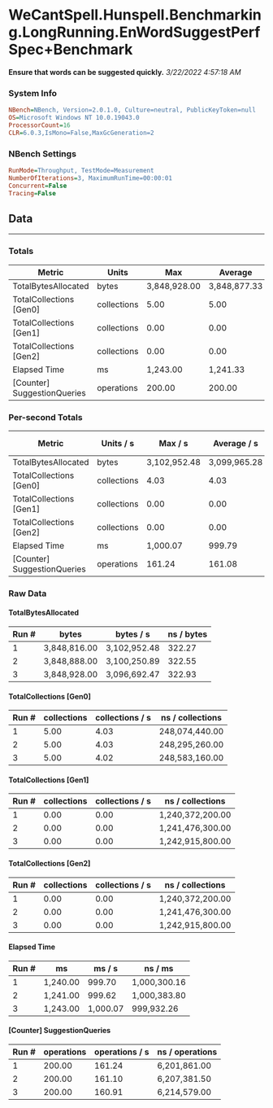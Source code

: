 ﻿# WeCantSpell.Hunspell.Benchmarking.LongRunning.EnWordSuggestPerfSpec+Benchmark
__Ensure that words can be suggested quickly.__
_3/22/2022 4:57:18 AM_
### System Info
```ini
NBench=NBench, Version=2.0.1.0, Culture=neutral, PublicKeyToken=null
OS=Microsoft Windows NT 10.0.19043.0
ProcessorCount=16
CLR=6.0.3,IsMono=False,MaxGcGeneration=2
```

### NBench Settings
```ini
RunMode=Throughput, TestMode=Measurement
NumberOfIterations=3, MaximumRunTime=00:00:01
Concurrent=False
Tracing=False
```

## Data
-------------------

### Totals
|          Metric |           Units |             Max |         Average |             Min |          StdDev |
|---------------- |---------------- |---------------- |---------------- |---------------- |---------------- |
|TotalBytesAllocated |           bytes |    3,848,928.00 |    3,848,877.33 |    3,848,816.00 |           56.76 |
|TotalCollections [Gen0] |     collections |            5.00 |            5.00 |            5.00 |            0.00 |
|TotalCollections [Gen1] |     collections |            0.00 |            0.00 |            0.00 |            0.00 |
|TotalCollections [Gen2] |     collections |            0.00 |            0.00 |            0.00 |            0.00 |
|    Elapsed Time |              ms |        1,243.00 |        1,241.33 |        1,240.00 |            1.53 |
|[Counter] SuggestionQueries |      operations |          200.00 |          200.00 |          200.00 |            0.00 |

### Per-second Totals
|          Metric |       Units / s |         Max / s |     Average / s |         Min / s |      StdDev / s |
|---------------- |---------------- |---------------- |---------------- |---------------- |---------------- |
|TotalBytesAllocated |           bytes |    3,102,952.48 |    3,099,965.28 |    3,096,692.47 |        3,139.76 |
|TotalCollections [Gen0] |     collections |            4.03 |            4.03 |            4.02 |            0.00 |
|TotalCollections [Gen1] |     collections |            0.00 |            0.00 |            0.00 |            0.00 |
|TotalCollections [Gen2] |     collections |            0.00 |            0.00 |            0.00 |            0.00 |
|    Elapsed Time |              ms |        1,000.07 |          999.79 |          999.62 |            0.24 |
|[Counter] SuggestionQueries |      operations |          161.24 |          161.08 |          160.91 |            0.17 |

### Raw Data
#### TotalBytesAllocated
|           Run # |           bytes |       bytes / s |      ns / bytes |
|---------------- |---------------- |---------------- |---------------- |
|               1 |    3,848,816.00 |    3,102,952.48 |          322.27 |
|               2 |    3,848,888.00 |    3,100,250.89 |          322.55 |
|               3 |    3,848,928.00 |    3,096,692.47 |          322.93 |

#### TotalCollections [Gen0]
|           Run # |     collections | collections / s |ns / collections |
|---------------- |---------------- |---------------- |---------------- |
|               1 |            5.00 |            4.03 |  248,074,440.00 |
|               2 |            5.00 |            4.03 |  248,295,260.00 |
|               3 |            5.00 |            4.02 |  248,583,160.00 |

#### TotalCollections [Gen1]
|           Run # |     collections | collections / s |ns / collections |
|---------------- |---------------- |---------------- |---------------- |
|               1 |            0.00 |            0.00 |1,240,372,200.00 |
|               2 |            0.00 |            0.00 |1,241,476,300.00 |
|               3 |            0.00 |            0.00 |1,242,915,800.00 |

#### TotalCollections [Gen2]
|           Run # |     collections | collections / s |ns / collections |
|---------------- |---------------- |---------------- |---------------- |
|               1 |            0.00 |            0.00 |1,240,372,200.00 |
|               2 |            0.00 |            0.00 |1,241,476,300.00 |
|               3 |            0.00 |            0.00 |1,242,915,800.00 |

#### Elapsed Time
|           Run # |              ms |          ms / s |         ns / ms |
|---------------- |---------------- |---------------- |---------------- |
|               1 |        1,240.00 |          999.70 |    1,000,300.16 |
|               2 |        1,241.00 |          999.62 |    1,000,383.80 |
|               3 |        1,243.00 |        1,000.07 |      999,932.26 |

#### [Counter] SuggestionQueries
|           Run # |      operations |  operations / s | ns / operations |
|---------------- |---------------- |---------------- |---------------- |
|               1 |          200.00 |          161.24 |    6,201,861.00 |
|               2 |          200.00 |          161.10 |    6,207,381.50 |
|               3 |          200.00 |          160.91 |    6,214,579.00 |


